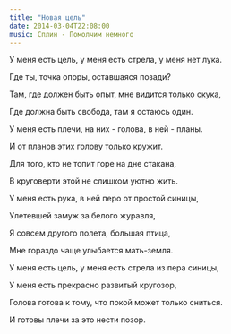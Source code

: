 ```yaml
---
title: "Новая цель"
date: 2014-03-04T22:08:00
music: Сплин - Помолчим немного
---
```


У меня есть цель, у меня есть стрела, у меня нет лука.

Где ты, точка опоры, оставшаяся позади?

Там, где должен быть опыт, мне видится только скука,

Где должна быть свобода, там я остаюсь один.



У меня есть плечи, на них - голова, в ней - планы.

И от планов этих голову только кружит.

Для того, кто не топит горе на дне стакана, 

В круговерти этой не слишком уютно жить.



У меня есть рука, в ней перо от простой синицы,

Улетевшей замуж за белого журавля, 

Я совсем другого полета, большая птица,

Мне гораздо чаще улыбается мать-земля.



У меня есть цель, у меня есть стрела из пера синицы,

У меня есть прекрасно развитый кругозор,

Голова готова к тому, что покой может только сниться.

И готовы плечи за это нести позор.
